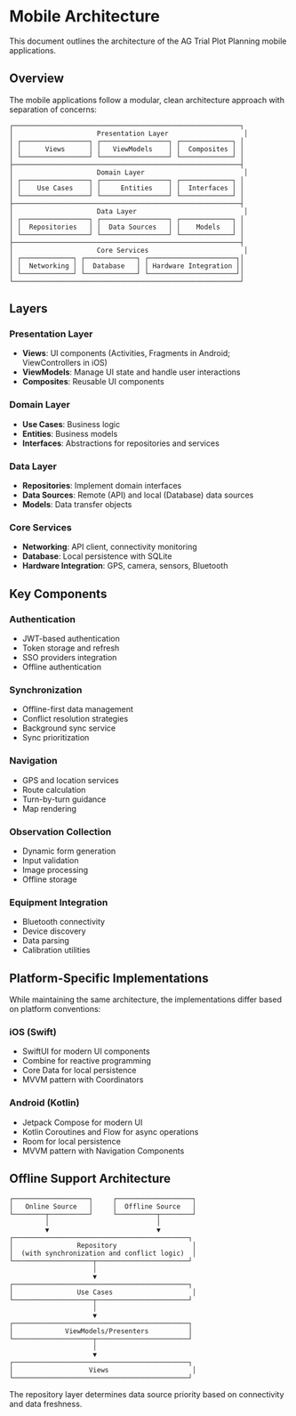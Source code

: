 # Mobile Architecture

This document outlines the architecture of the AG Trial Plot Planning mobile applications.

## Overview

The mobile applications follow a modular, clean architecture approach with separation of concerns:

```
┌─────────────────────────────────────────────────────────┐
│                     Presentation Layer                   │
│ ┌─────────────────┐ ┌─────────────────┐ ┌─────────────┐ │
│ │      Views      │ │   ViewModels    │ │  Composites │ │
│ └─────────────────┘ └─────────────────┘ └─────────────┘ │
├─────────────────────────────────────────────────────────┤
│                     Domain Layer                         │
│ ┌─────────────────┐ ┌─────────────────┐ ┌─────────────┐ │
│ │    Use Cases    │ │     Entities    │ │  Interfaces │ │
│ └─────────────────┘ └─────────────────┘ └─────────────┘ │
├─────────────────────────────────────────────────────────┤
│                     Data Layer                           │
│ ┌─────────────────┐ ┌─────────────────┐ ┌─────────────┐ │
│ │  Repositories   │ │  Data Sources   │ │    Models   │ │
│ └─────────────────┘ └─────────────────┘ └─────────────┘ │
├─────────────────────────────────────────────────────────┤
│                     Core Services                        │
│ ┌─────────────┐ ┌─────────────┐ ┌──────────────────────┐│
│ │  Networking │ │  Database   │ │ Hardware Integration ││
│ └─────────────┘ └─────────────┘ └──────────────────────┘│
└─────────────────────────────────────────────────────────┘
```

## Layers

### Presentation Layer
- **Views**: UI components (Activities, Fragments in Android; ViewControllers in iOS)
- **ViewModels**: Manage UI state and handle user interactions
- **Composites**: Reusable UI components

### Domain Layer
- **Use Cases**: Business logic
- **Entities**: Business models
- **Interfaces**: Abstractions for repositories and services

### Data Layer
- **Repositories**: Implement domain interfaces
- **Data Sources**: Remote (API) and local (Database) data sources
- **Models**: Data transfer objects

### Core Services
- **Networking**: API client, connectivity monitoring
- **Database**: Local persistence with SQLite
- **Hardware Integration**: GPS, camera, sensors, Bluetooth

## Key Components

### Authentication
- JWT-based authentication
- Token storage and refresh
- SSO providers integration
- Offline authentication

### Synchronization
- Offline-first data management
- Conflict resolution strategies
- Background sync service
- Sync prioritization

### Navigation
- GPS and location services
- Route calculation
- Turn-by-turn guidance
- Map rendering

### Observation Collection
- Dynamic form generation
- Input validation
- Image processing
- Offline storage

### Equipment Integration
- Bluetooth connectivity
- Device discovery
- Data parsing
- Calibration utilities

## Platform-Specific Implementations

While maintaining the same architecture, the implementations differ based on platform conventions:

### iOS (Swift)
- SwiftUI for modern UI components
- Combine for reactive programming
- Core Data for local persistence
- MVVM pattern with Coordinators

### Android (Kotlin)
- Jetpack Compose for modern UI
- Kotlin Coroutines and Flow for async operations
- Room for local persistence
- MVVM pattern with Navigation Components

## Offline Support Architecture

```
┌───────────────────┐     ┌───────────────────┐
│   Online Source   │     │  Offline Source   │
└────────┬──────────┘     └──────────┬────────┘
         │                           │
         ▼                           ▼
┌────────────────────────────────────────────┐
│                Repository                   │
│  (with synchronization and conflict logic)  │
└────────────────────┬───────────────────────┘
                     │
                     ▼
┌────────────────────────────────────────────┐
│                Use Cases                    │
└────────────────────┬───────────────────────┘
                     │
                     ▼
┌────────────────────────────────────────────┐
│             ViewModels/Presenters          │
└────────────────────┬───────────────────────┘
                     │
                     ▼
┌────────────────────────────────────────────┐
│                   Views                     │
└────────────────────────────────────────────┘
```

The repository layer determines data source priority based on connectivity and data freshness.